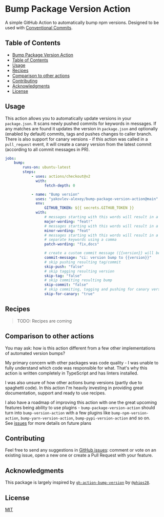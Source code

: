 # Bump Package Version Action

A simple GitHub Action to automatically bump npm versions. Designed to be used with [Conventional Commits](https://www.conventionalcommits.org/en/v1.0.0/).

## Table of Contents

-   [Bump Package Version Action](#bump-package-version-action)
-   [Table of Contents](#table-of-contents)
-   [Usage](#usage)
-   [Recipes](#recipes)
-   [Comparison to other actions](#comparison-to-other-actions)
-   [Contributing](#contributing)
-   [Acknowledgments](#acknowledgments)
-   [License](#license)

## Usage

This action allows you to automatically update versions in your `package.json`. It scans newly pushed commits for keywords in messages. If any matches are found it updates the version in `package.json` and optionally (enabled by default) commits, tags and pushes changes to caller branch. There is also support for canary versions - if this action was called in a `pull_request` event, it will create a canary version from the latest commit (according to all commit messages in PR).

```yml
jobs:
    bump:
        runs-on: ubuntu-latest
        steps:
            - uses: actions/checkout@v2
              with:
                  fetch-depth: 0

            - name: "Bump version"
              uses: "yakovlev-alexey/bump-package-version-action@main"
              env:
                  GITHUB_TOKEN: ${{ secrets.GITHUB_TOKEN }}
              with:
                  # messages starting with this words will result in a major version bump
                  major-wording: "feat!"
                  # messages starting with this words will result in a minor version bump
                  minor-wording: "feat"
                  # messages starting with this words will result in a patch version bump
                  # separate keywords using a comma
                  patch-wording: "fix,docs"

                  # create a custom commit message ({{version}} will be replaced with the actual version after bump)
                  commit-message: "ci: version bump to {{version}}"
                  # skip pushing resulting tag/commit
                  skip-push: "false"
                  # skip tagging resulting version
                  skip-tag: "false"
                  # skip commiting resulting bump
                  skip-commit: "false"
                  # skip commiting, tagging and pushing for canary versions (PRs)
                  skip-for-canary: "true"
```

## Recipes

> TODO: Recipes are coming

## Comparison to other actions

You may ask: how is this action different from a few other implementations of automated version bumps?

My primary concern with other packages was code quality - I was unable to fully understand which code was responsible for what. That's why this action is written completely in TypeScript and has linters installed.

I was also unsure of how other actions bump versions (partly due to spaghetti code). In this action I'm heavily investing in providing great documentation, support and ready to use recipes.

I also have a roadmap of improving this action with one the great upcoming features being ability to use plugins - `bump-package-version-action` should turn into `bump-version-action` with a few plugins like `bump-npm-version-action`, `bump-yarn-version-action`, `bump-pypi-version-action` and so on. See [issues](https://github.com/yakovlev-alexey/nestjs-minio-module/issues) for more details on future plans

## Contributing

Feel free to send any suggestions in [GitHub issues](https://github.com/yakovlev-alexey/nestjs-minio-module/issues): comment or vote on an existing issue, open a new one or create a Pull Request with your feature.

## Acknowledgments

This package is largely inspired by [`gh-action-bump-version`](https://github.com/phips28/gh-action-bump-version) by [`@phips28`](https://github.com/phips28).

## License

[MIT](/LICENSE)

